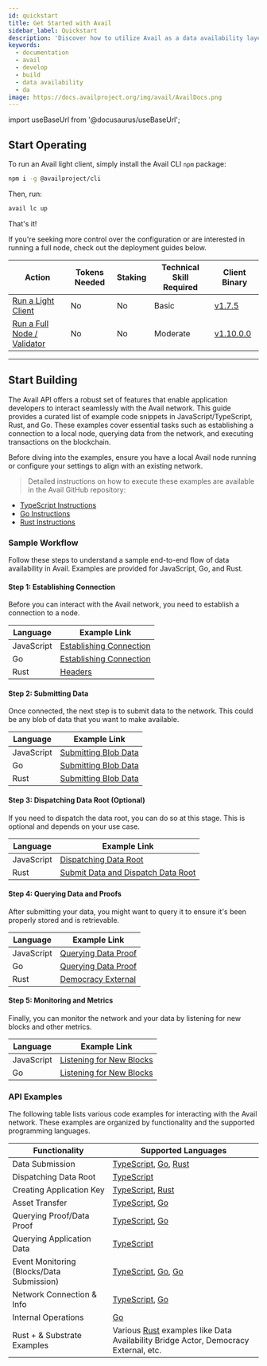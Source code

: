 ```yaml
---
id: quickstart
title: Get Started with Avail
sidebar_label: Quickstart
description: 'Discover how to utilize Avail as a data availability layer.'
keywords:
  - documentation
  - avail
  - develop
  - build
  - data availability
  - da
image: https://docs.availproject.org/img/avail/AvailDocs.png
---
```


import useBaseUrl from '@docusaurus/useBaseUrl';

## Start Operating

To run an Avail light client, simply install the Avail CLI `npm` package:

```bash
npm i -g @availproject/cli
```

Then, run:

```bash
avail lc up
```

That's it!

If you're seeking more control over the configuration or are interested in running a full node, check out the deployment guides below.

| Action                                                                   | Tokens Needed | Staking | Technical Skill Required | Client Binary                                                                        |
| ------------------------------------------------------------------------ | ------------- | ------- | ------------------------ | ------------------------------------------------------------------------------------ |
| [<ins>Run a Light Client</ins>](/docs/operate/node/0010-light-client.md) | No            | No      | Basic                    | [<ins>v1.7.5</ins>](https://github.com/availproject/avail-light/releases/tag/v1.7.5) |
| [<ins>Run a Full Node / Validator</ins>](/category/full-node/)           | No            | No      | Moderate                 | [<ins>v1.10.0.0</ins>](https://github.com/availproject/avail/releases/tag/v1.10.0.0) |

---

## Start Building

The Avail API offers a robust set of features that enable application developers to interact
seamlessly with the Avail network. This guide provides a curated list of example code snippets in
JavaScript/TypeScript, Rust, and Go. These examples cover essential tasks such as establishing a
connection to a local node, querying data from the network, and executing transactions on the
blockchain.

Before diving into the examples, ensure you have a local Avail node running or configure your settings to align with an existing network.

> Detailed instructions on how to execute these examples are available in the Avail GitHub repository:

- [<ins>TypeScript Instructions</ins>](https://github.com/availproject/avail/blob/develop/examples/ts/README.md)
- [<ins>Go Instructions</ins>](https://github.com/availproject/avail/blob/develop/examples/go/README.md)
- [<ins>Rust Instructions</ins>](https://github.com/availproject/avail/blob/develop/avail-subxt/examples/README.md)

### Sample Workflow

Follow these steps to understand a sample end-to-end flow of data availability in Avail. Examples are provided for JavaScript, Go, and Rust.

#### Step 1: Establishing Connection

Before you can interact with the Avail network, you need to establish a connection to a node.

| Language   | Example Link                                                                                                        |
| ---------- | ------------------------------------------------------------------------------------------------------------------- |
| JavaScript | [<ins>Establishing Connection</ins>](https://github.com/availproject/avail/tree/develop/examples/ts/src/connect.ts) |
| Go         | [<ins>Establishing Connection</ins>](https://github.com/availproject/avail/tree/old_develop/examples/go/connect)    |
| Rust       | [<ins>Headers</ins>](https://github.com/availproject/avail/blob/old_develop/avail-subxt/examples/headers.rs)        |

#### Step 2: Submitting Data

Once connected, the next step is to submit data to the network. This could be any blob of data that you want to make available.

| Language   | Example Link                                                                                                                  |
| ---------- | ----------------------------------------------------------------------------------------------------------------------------- |
| JavaScript | [<ins>Submitting Blob Data</ins>](https://github.com/availproject/avail/tree/develop/examples/ts/src/data_submit.ts)          |
| Go         | [<ins>Submitting Blob Data</ins>](https://github.com/availproject/avail/tree/old_develop/examples/go/dataSubmit)              |
| Rust       | [<ins>Submitting Blob Data</ins>](https://github.com/availproject/avail/blob/old_develop/avail-subxt/examples/submit_data.rs) |

#### Step 3: Dispatching Data Root (Optional)

If you need to dispatch the data root, you can do so at this stage. This is optional and depends on your use case.

| Language   | Example Link                                                                                                                                                       |
| ---------- | ------------------------------------------------------------------------------------------------------------------------------------------------------------------ |
| JavaScript | [<ins>Dispatching Data Root</ins>](https://github.com/availproject/avail/tree/develop/examples/ts/src/dispatch_data_root.ts)                                       |
| Rust       | [<ins>Submit Data and Dispatch Data Root</ins>](https://github.com/availproject/avail/blob/old_develop/avail-subxt/examples/submit_data_and_dispatch_data_root.rs) |

#### Step 4: Querying Data and Proofs

After submitting your data, you might want to query it to ensure it's been properly stored and is retrievable.

| Language   | Example Link                                                                                                                       |
| ---------- | ---------------------------------------------------------------------------------------------------------------------------------- |
| JavaScript | [<ins>Querying Data Proof</ins>](https://github.com/availproject/avail/tree/develop/examples/ts/src/query_proof_data.ts)           |
| Go         | [<ins>Querying Data Proof</ins>](https://github.com/availproject/avail/tree/old_develop/examples/go/queryProofData)                |
| Rust       | [<ins>Democracy External</ins>](https://github.com/availproject/avail/blob/old_develop/avail-subxt/examples/democracy_external.rs) |

#### Step 5: Monitoring and Metrics

Finally, you can monitor the network and your data by listening for new blocks and other metrics.

| Language   | Example Link                                                                                                                   |
| ---------- | ------------------------------------------------------------------------------------------------------------------------------ |
| JavaScript | [<ins>Listening for New Blocks</ins>](https://github.com/availproject/avail/tree/develop/examples/ts/src/listen_new_blocks.ts) |
| Go         | [<ins>Listening for New Blocks</ins>](https://github.com/availproject/avail/tree/old_develop/examples/go/listenNewBlocks)      |

### API Examples

The following table lists various code examples for interacting with the Avail network. These examples are organized by functionality and the supported programming languages.

| Functionality                             | Supported Languages                                                                                                                                                                                                                                                                                                                              |
| ----------------------------------------- | ------------------------------------------------------------------------------------------------------------------------------------------------------------------------------------------------------------------------------------------------------------------------------------------------------------------------------------------------ |
| Data Submission                           | [<ins>TypeScript</ins>](https://github.com/availproject/avail/tree/develop/examples/ts/src/data_submit.ts), [<ins>Go</ins>](https://github.com/availproject/avail/tree/old_develop/examples/go/dataSubmit), [<ins>Rust</ins>](https://github.com/availproject/avail/blob/old_develop/avail-subxt/examples/submit_data_and_dispatch_data_root.rs) |
| Dispatching Data Root                     | [<ins>TypeScript</ins>](https://github.com/availproject/avail/tree/develop/examples/ts/src/dispatch_data_root.ts)                                                                                                                                                                                                                                |
| Creating Application Key                  | [<ins>TypeScript</ins>](https://github.com/availproject/avail/tree/develop/examples/ts/src/app_id.ts), [<ins>Rust</ins>](https://github.com/availproject/avail/blob/old_develop/avail-subxt/examples/create_app_key.rs)                                                                                                                          |
| Asset Transfer                            | [<ins>TypeScript</ins>](https://github.com/availproject/avail/tree/develop/examples/ts/src/transfer.ts), [<ins>Go</ins>](https://github.com/availproject/avail/tree/old_develop/examples/go/transfer)                                                                                                                                            |
| Querying Proof/Data Proof                 | [<ins>TypeScript</ins>](https://github.com/availproject/avail/tree/develop/examples/ts/src/query_proof.ts), [<ins>Go</ins>](https://github.com/availproject/avail/tree/old_develop/examples/go/queryProofData)                                                                                                                                   |
| Querying Application Data                 | [<ins>TypeScript</ins>](https://github.com/availproject/avail/tree/develop/examples/ts/src/query_app_data.ts)                                                                                                                                                                                                                                    |
| Event Monitoring (Blocks/Data Submission) | [<ins>TypeScript</ins>](https://github.com/availproject/avail/tree/develop/examples/ts/src/listen_new_blocks.ts), [<ins>Go</ins>](https://github.com/availproject/avail/tree/old_develop/examples/go/listenNewBlocks), [<ins>Go</ins>](https://github.com/availproject/avail/tree/old_develop/examples/go/dataSubmitWatch)                       |
| Network Connection & Info                 | [<ins>TypeScript</ins>](https://github.com/availproject/avail/tree/develop/examples/ts/src/connect.ts), [<ins>Go</ins>](https://github.com/availproject/avail/tree/old_develop/examples/go/connect)                                                                                                                                              |
| Internal Operations                       | [<ins>Go</ins>](https://github.com/availproject/avail/tree/old_develop/examples/go/internal)                                                                                                                                                                                                                                                     |
| Rust + & Substrate Examples               | Various [<ins>Rust</ins>](https://github.com/availproject/avail/blob/old_develop/avail-subxt/examples/) examples like Data Availability Bridge Actor, Democracy External, etc.                                                                                                                                                                   |
